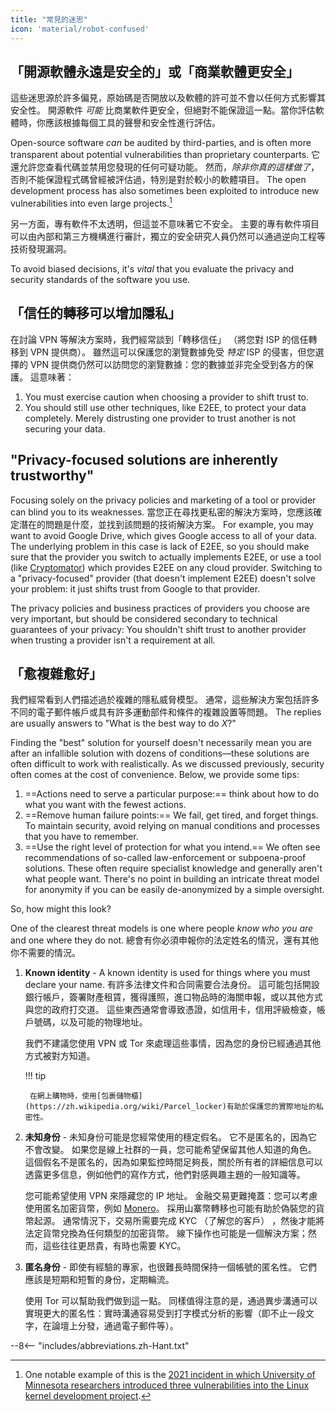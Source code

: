 ```yaml
---
title: "常見的迷思"
icon: 'material/robot-confused'
---
```


## 「開源軟體永遠是安全的」或「商業軟體更安全」

這些迷思源於許多偏見，原始碼是否開放以及軟體的許可並不會以任何方式影響其安全性。 開源軟件 *可能* 比商業軟件更安全，但絕對不能保證這一點。當你評估軟體時，你應該根據每個工具的聲譽和安全性進行評估。

Open-source software *can* be audited by third-parties, and is often more transparent about potential vulnerabilities than proprietary counterparts. 它還允許您查看代碼並禁用您發現的任何可疑功能。 然而，*除非你真的這樣做了*，否則不能保證程式碼曾經被評估過，特別是對於較小的軟體項目。 The open development process has also sometimes been exploited to introduce new vulnerabilities into even large projects.[^1]

另一方面，專有軟件不太透明，但這並不意味著它不安全。 主要的專有軟件項目可以由內部和第三方機構進行審計，獨立的安全研究人員仍然可以通過逆向工程等技術發現漏洞。

To avoid biased decisions, it's *vital* that you evaluate the privacy and security standards of the software you use.

## 「信任的轉移可以增加隱私」

在討論 VPN 等解決方案時，我們經常談到「轉移信任」 （將您對 ISP 的信任轉移到 VPN 提供商）。 雖然這可以保護您的瀏覽數據免受 *特定* ISP 的侵害，但您選擇的 VPN 提供商仍然可以訪問您的瀏覽數據：您的數據並非完全受到各方的保護。 這意味著：

1. You must exercise caution when choosing a provider to shift trust to.
2. You should still use other techniques, like E2EE, to protect your data completely. Merely distrusting one provider to trust another is not securing your data.

## "Privacy-focused solutions are inherently trustworthy"

Focusing solely on the privacy policies and marketing of a tool or provider can blind you to its weaknesses. 當您正在尋找更私密的解決方案時，您應該確定潛在的問題是什麼，並找到該問題的技術解決方案。 For example, you may want to avoid Google Drive, which gives Google access to all of your data. The underlying problem in this case is lack of E2EE, so you should make sure that the provider you switch to actually implements E2EE, or use a tool (like [Cryptomator](../encryption.md#cryptomator-cloud)) which provides E2EE on any cloud provider. Switching to a "privacy-focused" provider (that doesn't implement E2EE) doesn't solve your problem: it just shifts trust from Google to that provider.

The privacy policies and business practices of providers you choose are very important, but should be considered secondary to technical guarantees of your privacy: You shouldn't shift trust to another provider when trusting a provider isn't a requirement at all.

## 「愈複雜愈好」

我們經常看到人們描述過於複雜的隱私威脅模型。 通常，這些解決方案包括許多不同的電子郵件帳戶或具有許多運動部件和條件的複雜設置等問題。 The replies are usually answers to "What is the best way to do *X*?"

Finding the "best" solution for yourself doesn't necessarily mean you are after an infallible solution with dozens of conditions—these solutions are often difficult to work with realistically. As we discussed previously, security often comes at the cost of convenience. Below, we provide some tips:

1. ==Actions need to serve a particular purpose:== think about how to do what you want with the fewest actions.
2. ==Remove human failure points:== We fail, get tired, and forget things. To maintain security, avoid relying on manual conditions and processes that you have to remember.
3. ==Use the right level of protection for what you intend.== We often see recommendations of so-called law-enforcement or subpoena-proof solutions. These often require specialist knowledge and generally aren't what people want. There's no point in building an intricate threat model for anonymity if you can be easily de-anonymized by a simple oversight.

So, how might this look?

One of the clearest threat models is one where people *know who you are* and one where they do not. 總會有你必須申報你的法定姓名的情況，還有其他你不需要的情況。

1. **Known identity** - A known identity is used for things where you must declare your name. 有許多法律文件和合同需要合法身份。 這可能包括開設銀行帳戶，簽署財產租賃，獲得護照，進口物品時的海關申報，或以其他方式與您的政府打交道。 這些東西通常會導致憑證，如信用卡，信用評級檢查，帳戶號碼，以及可能的物理地址。

    我們不建議您使用 VPN 或 Tor 來處理這些事情，因為您的身份已經通過其他方式被對方知道。

    !!! tip
   
        在網上購物時，使用[包裹儲物櫃] (https://zh.wikipedia.org/wiki/Parcel_locker)有助於保護您的實際地址的私密性。

2. **未知身份** - 未知身份可能是您經常使用的穩定假名。 它不是匿名的，因為它不會改變。 如果您是線上社群的一員，您可能希望保留其他人知道的角色。 這個假名不是匿名的，因為如果監控時間足夠長，關於所有者的詳細信息可以透露更多信息，例如他們的寫作方式，他們對感興趣主題的一般知識等。

    您可能希望使用 VPN 來隱藏您的 IP 地址。 金融交易更難掩蓋：您可以考慮使用匿名加密貨幣，例如 [Monero](https://www.getmonero.org/)。 採用山寨幣轉移也可能有助於偽裝您的貨幣起源。 通常情況下，交易所需要完成 KYC （了解您的客戶） ，然後才能將法定貨幣兌換為任何類型的加密貨幣。 線下操作也可能是一個解決方案；然而，這些往往更昂貴，有時也需要 KYC。

3. **匿名身份** - 即使有經驗的專家，也很難長時間保持一個帳號的匿名性。 它們應該是短期和短暫的身份，定期輪流。

    使用 Tor 可以幫助我們做到這一點。 同樣值得注意的是，通過異步溝通可以實現更大的匿名性：實時溝通容易受到打字模式分析的影響（即不止一段文字，在論壇上分發，通過電子郵件等）。

--8<-- "includes/abbreviations.zh-Hant.txt"

[^1]: One notable example of this is the [2021 incident in which University of Minnesota researchers introduced three vulnerabilities into the Linux kernel development project](https://cse.umn.edu/cs/linux-incident).
